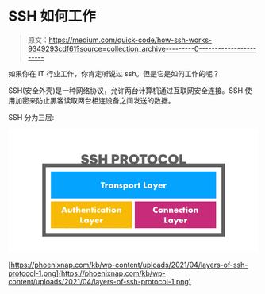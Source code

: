# SSH 如何工作

> 原文：<https://medium.com/quick-code/how-ssh-works-9349293cdf61?source=collection_archive---------0----------------------->

如果你在 IT 行业工作，你肯定听说过 ssh。但是它是如何工作的呢？

SSH(安全外壳)是一种网络协议，允许两台计算机通过互联网安全连接。SSH 使用加密来防止黑客读取两台相连设备之间发送的数据。

SSH 分为三层:

![](img/26a84d654f55794037acdd5328742af8.png)

[https://phoenixnap.com/kb/wp-content/uploads/2021/04/layers-of-ssh-protocol-1.png](https://phoenixnap.com/kb/wp-content/uploads/2021/04/layers-of-ssh-protocol-1.png)